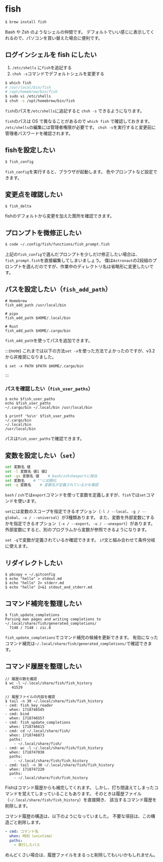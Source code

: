 # fish

```bash
$ brew install fish
```

Bash や Zsh のようなシェルの仲間です。
デフォルトでいい感じに表示してくれるので、パソコンを買い替えた場合に便利です。

## ログインシェルを fish にしたい

1. `/etc/shells` に`fish`を追記する
2. `chsh -s`コマンドでデフォルトシェルを変更する

```bash
$ which fish
# /usr/local/bin/fish
# /opt/homebrew/bin/fish
$ sudo vi /etc/shells
$ chsh -s /opt/homebrew/bin/fish
```

`fish`のパスを`/etc/shells`に追記すると `chsh -s` できるようになります。

`fish`のパスは OS で異なることがあるので `which fish` で確認しておきます。
`/etc/shells`の編集には管理者権限が必要です。
`chsh -s`を実行すると変更前に管理者パスワードを確認されます。

## fishを設定したい

```bash
$ fish_config
```

``fish_config``を実行すると、ブラウザが起動します。
色やプロンプトなど設定できます。

## 変更点を確認したい

```bash
$ fish_delta
```

fishのデフォルトから変更を加えた箇所を確認できます。

## プロンプトを微修正したい

```bash
$ code ~/.config/fish/functions/fish_prompt.fish
```

上記の``fish_config``で選んだプロンプトを少しだけ修正したい場合は、``fish_prompt.fish``を直接編集してしまいましょう。
僕は``Astronaut``の2段組のプロンプトを選んだのですが、作業中のディレクトリ名は省略形に変更したいです。

## パスを設定したい（``fish_add_path``）

```fish
# Homebrew
fish_add_path /usr/local/bin

# pipx
fish_add_path $HOME/.local/bin

# Rust
fish_add_path $HOME/.cargo/bin
```

``fish_add_path``を使ってパスを追加できます。

:::{note}
これまでは以下の方法``set -x``を使った方法でよかったのですが、v3.2から非推奨になりました。

```console
$ set -x PATH $PATH $HOME/.cargo/bin
```

:::

### パスを確認したい（``fish_user_paths``）

```console
$ echo $fish_user_paths
echo $fish_user_paths
~/.cargo/bin ~/.local/bin /usr/local/bin

$ printf '%s\n' $fish_user_paths
~/.cargo/bin
~/.local/bin
/usr/local/bin
```

パスは``fish_user_paths``で確認できます。

## 変数を設定したい（``set``）

```bash
set 変数名 値
set -l 変数名 値1 値2
set -gx 変数名 値    # bash/zshのexportに相当
set 変数名    # ""に初期化
set -q 変数名    # 変数名が定義されているかを確認
```

``bash`` / ``zsh``では``export``コマンドを使って変数を定義しますが、``fish``では``set``コマンドを使います。

``set``には変数のスコープを指定できるオプション（``-l / --local``、``-g / --global``、``-u / --universal``）が3種類あります。
また、変数を外部変数にするかを指定できるオプション（``-x / --export``、``-u / --unexport``）があります。
外部変数にすると、別のプログラムから変数が参照できるようになります。

``set -q``で変数が定義されているか確認できます。
``if``文と組み合わせて条件分岐に使えます。

## リダイレクトしたい

```
$ pbcopy < ~/.gitconfig
$ echo "hello" > stdout.md
$ echo "hello" 2> stderr.md
$ echo "hello" 2>&1 stdout_and_stderr.md
```

## コマンド補完を整理したい

```console
$ fish_update_completions
Parsing man pages and writing completions to ~/.local/share/fish/generated_completions/
  7148 / 7148 : zic.8
```

``fish_update_completions``でコマンド補完の候補を更新できます。
有効になったコマンド補完は``~/.local/share/fish/generated_completions/``で確認できます。

## コマンド履歴を整理したい

```console
// 履歴の数を確認
$ wc -l ~/.local/share/fish/fish_history
   41529

// 履歴ファイルの内容を確認
$ tail -n 30 ~/.local/share/fish/fish_history
- cmd: fish_key_reader
  when: 1718746545
- cmd: bind
  when: 1718746557
- cmd: fish_update_completions
  when: 1718746615
- cmd: cd ~/.local/share/fish/
  when: 1718746873
  paths:
    - ~/.local/share/fish/
- cmd: wc -l ~/.local/share/fish/fish_history
  when: 1718747030
  paths:
    - ~/.local/share/fish/fish_history
- cmd: tail -n 30 ~/.local/share/fish/fish_history
  when: 1718747220
  paths:
    - ~/.local/share/fish/fish_history
```

Fishはコマンド履歴からも補完してくれます。
しかし、打ち間違えてしまったコマンドを覚えてしまっていることもあります。
そのときは履歴ファイル（``~/.local/share/fish/fish_history``）を直接開き、
該当するコマンド履歴を削除します。

コマンド履歴の構造は、以下のようになっていました。
不要な項目は、この構造ごと削除します。

```yaml
- cmd: コマンド名
  when: 時刻（unixtime）
  paths:
    - 実行したパス
```

めんどくさい場合は、履歴ファイルをまるっと削除してもいいかもしれません。
